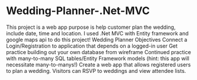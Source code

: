 # Wedding-Planner-.Net-MVC
This project is a web app purpose is help customer plan the wedding, include date, time and location. I used .Net MVC with Entity framework and google maps api to do this project!
Wedding Planner
Objectives
Connect a Login/Registration to application that depends on a logged-in user
Get practice building out your own database from wireframe
Continued practice with many-to-many SQL tables/Entity Framework models (hint: this app will necessitate many-to-manys!)
Create a web app that allows registered users to plan a wedding. Visitors can RSVP to weddings and view attendee lists.
